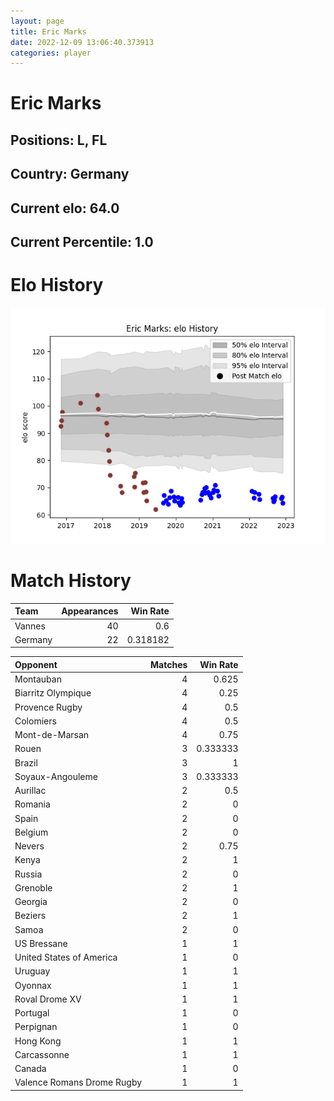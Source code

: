 ```yaml
---  
layout: page  
title: Eric Marks  
date: 2022-12-09 13:06:40.373913  
categories: player  
---
```

# Eric Marks

## Positions: L, FL

## Country: Germany

## Current elo: 64.0

## Current Percentile: 1.0

# Elo History


![elo history](history_EricMarks.png)
# Match History


| Team    |   Appearances |   Win Rate |
|:--------|--------------:|-----------:|
| Vannes  |            40 |   0.6      |
| Germany |            22 |   0.318182 |

| Opponent                   |   Matches |   Win Rate |
|:---------------------------|----------:|-----------:|
| Montauban                  |         4 |   0.625    |
| Biarritz Olympique         |         4 |   0.25     |
| Provence Rugby             |         4 |   0.5      |
| Colomiers                  |         4 |   0.5      |
| Mont-de-Marsan             |         4 |   0.75     |
| Rouen                      |         3 |   0.333333 |
| Brazil                     |         3 |   1        |
| Soyaux-Angouleme           |         3 |   0.333333 |
| Aurillac                   |         2 |   0.5      |
| Romania                    |         2 |   0        |
| Spain                      |         2 |   0        |
| Belgium                    |         2 |   0        |
| Nevers                     |         2 |   0.75     |
| Kenya                      |         2 |   1        |
| Russia                     |         2 |   0        |
| Grenoble                   |         2 |   1        |
| Georgia                    |         2 |   0        |
| Beziers                    |         2 |   1        |
| Samoa                      |         2 |   0        |
| US Bressane                |         1 |   1        |
| United States of America   |         1 |   0        |
| Uruguay                    |         1 |   1        |
| Oyonnax                    |         1 |   1        |
| Roval Drome XV             |         1 |   1        |
| Portugal                   |         1 |   0        |
| Perpignan                  |         1 |   0        |
| Hong Kong                  |         1 |   1        |
| Carcassonne                |         1 |   1        |
| Canada                     |         1 |   0        |
| Valence Romans Drome Rugby |         1 |   1        |